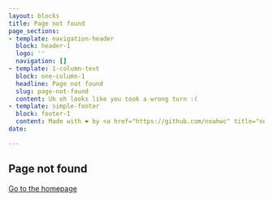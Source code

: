 ```yaml
---
layout: blocks
title: Page not found
page_sections:
- template: navigation-header
  block: header-1
  logo: ''
  navigation: []
- template: 1-column-text
  block: one-column-1
  headline: Page not found
  slug: page-not-found
  content: Uh oh looks like you took a wrong turn :(
- template: simple-footer
  block: footer-1
  content: Made with ❤︎ by <a href="https://github.com/noahwc" title="noahwc" target="_blank">noahwc</a>
date: 

---
```

## Page not found

[Go to the homepage](/ "Back to homepage")